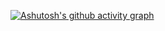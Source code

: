 [![Ashutosh's github activity graph](https://github-readme-activity-graph.vercel.app/graph?username=SLoKI1&theme=react-dark)](https://github.com/ashutosh00710/github-readme-activity-graph)

